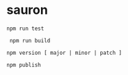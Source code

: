 # sauron

```npm run test```

``` npm run build```

``` npm version [ major | minor | patch ] ```

```npm publish```
